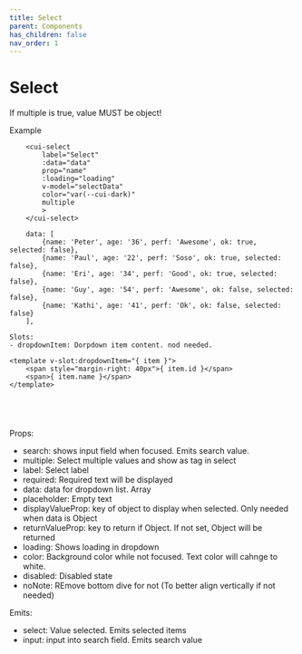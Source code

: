 ```yaml
---
title: Select
parent: Components
has_children: false
nav_order: 1
---
```


# Select

If multiple is true, value MUST be object!

Example
```
    <cui-select 
        label="Select"
        :data="data"
        prop="name"
        :loading="loading"
        v-model="selectData"
        color="var(--cui-dark)"
        multiple
        >
    </cui-select>

    data: [
        {name: 'Peter', age: '36', perf: 'Awesome', ok: true, selected: false},
        {name: 'Paul', age: '22', perf: 'Soso', ok: true, selected: false},
        {name: 'Eri', age: '34', perf: 'Good', ok: true, selected: false},
        {name: 'Guy', age: '54', perf: 'Awesome', ok: false, selected: false},
        {name: 'Kathi', age: '41', perf: 'Ok', ok: false, selected: false}
    ],

Slots:
- dropdownItem: Dorpdown item content. nod needed.
```
    <template v-slot:dropdownItem="{ item }">
        <span style="margin-right: 40px">{ item.id }</span>
        <span>{ item.name }</span>
    </template>

```




```
Props:

- search: shows input field when focused. Emits search value.
- multiple: Select multiple values and show as tag in select
- label: Select label
- required: Required text will be displayed
- data: data for dropdown list. Array
- placeholder: Empty text
- displayValueProp: key of object to display when selected. Only needed when data is Object
- returnValueProp: key to return if Object. If not set, Object will be returned
- loading: Shows loading in dropdown
- color: Background color while not focused. Text color will cahnge to white.
- disabled: Disabled state
- noNote: REmove bottom dive for not (To better align vertically if not needed)

Emits:

- select: Value selected. Emits selected items
- input: input into search field. Emits search value